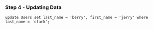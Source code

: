 ### Step 4 - Updating Data

```
update Users set last_name = 'berry', first_name = 'jerry' where last_name = 'clark';
```